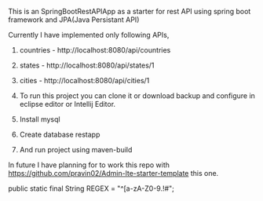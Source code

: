 This is an SpringBootRestAPIApp as a starter for rest API using spring boot framework and JPA(Java Persistant API)


Currently I have implemented only following APIs,
1) countries 	- http://localhost:8080/api/countries
2) states	- http://localhost:8080/api/states/1
3) cities	- http://localhost:8080/api/cities/1

1) To run this project you can clone it or download backup and configure in eclipse editor or Intellij Editor.
2) Install mysql
3) Create database restapp
4) And run project using maven-build

In future I have planning for to work this repo with https://github.com/pravin02/Admin-lte-starter-template this one.

public static final String REGEX = "^[a-zA-Z0-9.!#$%&'*+/=?^_`{|}~-]+@((\\[[0-9]{1,3}\\.[0-9]{1,3}\\.[0-9]{1,3}\\.[0-9]{1,3}\\])|(([a-zA-Z\\-0-9]+\\.)+[a-zA-Z]{2,}))$";